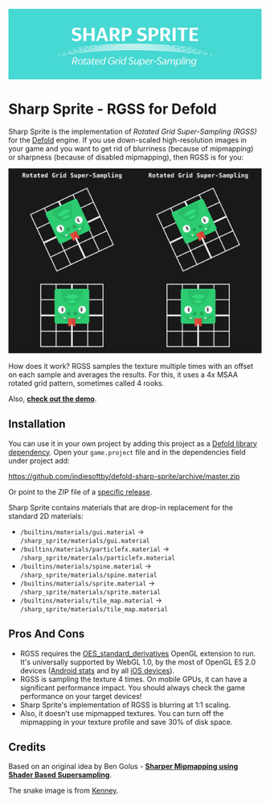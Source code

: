 [![Sharp Sprite Logo](cover.png)](https://github.com/indiesoftby/defold-sharp-sprite)

# Sharp Sprite - RGSS for Defold

Sharp Sprite is the implementation of *Rotated Grid Super-Sampling (RGSS)* for the [Defold](https://defold.com/) engine. If you use down-scaled high-resolution images in your game and you want to get rid of blurriness (because of mipmapping) or sharpness (because of disabled mipmapping), then RGSS is for you:

![RGSS vs Builtin](rgss_vs_builtin.gif)

How does it work? RGSS samples the texture multiple times with an offset on each sample and averages the results. For this, it uses a 4x MSAA rotated grid pattern, sometimes called 4 rooks.

Also, **[check out the demo](https://indiesoftby.github.io/defold-sharp-sprite/)**.

## Installation

You can use it in your own project by adding this project as a [Defold library dependency](http://www.defold.com/manuals/libraries/). Open your `game.project` file and in the dependencies field under project add:

https://github.com/indiesoftby/defold-sharp-sprite/archive/master.zip

Or point to the ZIP file of a [specific release](https://github.com/indiesoftby/defold-sharp-sprite/releases).

Sharp Sprite contains materials that are drop-in replacement for the standard 2D materials:

- `/builtins/materials/gui.material` → `/sharp_sprite/materials/gui.material`
- `/builtins/materials/particlefx.material` → `/sharp_sprite/materials/particlefx.material`
- `/builtins/materials/spine.material` → `/sharp_sprite/materials/spine.material`
- `/builtins/materials/sprite.material` → `/sharp_sprite/materials/sprite.material`
- `/builtins/materials/tile_map.material` → `/sharp_sprite/materials/tile_map.material`

## Pros And Cons

- RGSS requires the [OES_standard_derivatives](https://www.khronos.org/registry/OpenGL/extensions/OES/OES_standard_derivatives.txt) OpenGL extension to run. It's universally supported by WebGL 1.0, by the most of OpenGL ES 2.0 devices ([Android stats](https://opengles.gpuinfo.org/listreports.php?extension=GL_OES_standard_derivatives) and by all [iOS devices](https://developer.apple.com/library/archive/documentation/OpenGLES/Conceptual/OpenGLESHardwarePlatformGuide_iOS/OpenGLESPlatforms/OpenGLESPlatforms.html)).
- RGSS is sampling the texture 4 times. On mobile GPUs, it can have a significant performance impact. You should always check the game performance on your target devices!
- Sharp Sprite's implementation of RGSS is blurring at 1:1 scaling.
- Also, it doesn't use mipmapped textures. You can turn off the mipmapping in your texture profile and save 30% of disk space.

## Credits

Based on an original idea by Ben Golus - **[Sharper Mipmapping using Shader Based Supersampling](https://medium.com/@bgolus/sharper-mipmapping-using-shader-based-supersampling-ed7aadb47bec)**.

The snake image is from [Kenney](https://kenney.nl/).
